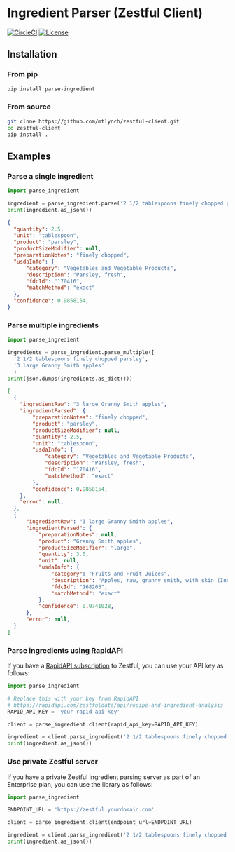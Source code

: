 # Ingredient Parser (Zestful Client)

[![CircleCI](https://circleci.com/gh/mtlynch/zestful-client.svg?style=svg)](https://circleci.com/gh/mtlynch/zestful-client) [![License](http://img.shields.io/:license-mit-blue.svg?style=flat-square)](LICENSE)

## Installation

### From pip

```bash
pip install parse-ingredient
```

### From source

```bash
git clone https://github.com/mtlynch/zestful-client.git
cd zestful-client
pip install .
```

## Examples

### Parse a single ingredient

```python
import parse_ingredient

ingredient = parse_ingredient.parse('2 1/2 tablespoons finely chopped parsley')
print(ingredient.as_json())
```

```json
{
  "quantity": 2.5,
  "unit": "tablespoon",
  "product": "parsley",
  "productSizeModifier": null,
  "preparationNotes": "finely chopped",
  "usdaInfo": {
      "category": "Vegetables and Vegetable Products",
      "description": "Parsley, fresh",
      "fdcId": "170416",
      "matchMethod": "exact"
  },
  "confidence": 0.9858154,
}
```


### Parse multiple ingredients

```python
import parse_ingredient

ingredients = parse_ingredient.parse_multiple([
  '2 1/2 tablespoons finely chopped parsley',
  '3 large Granny Smith apples'
  )
print(json.dumps(ingredients.as_dict()))
```

```json
[
  {
    "ingredientRaw": "3 large Granny Smith apples",
    "ingredientParsed": {
        "preparationNotes": "finely chopped",
        "product": "parsley",
        "productSizeModifier": null,
        "quantity": 2.5,
        "unit": "tablespoon",
        "usdaInfo": {
            "category": "Vegetables and Vegetable Products",
            "description": "Parsley, fresh",
            "fdcId": "170416",
            "matchMethod": "exact"
        },
        "confidence": 0.9858154,
    },
    "error": null,
  },
  {
      "ingredientRaw": "3 large Granny Smith apples",
      "ingredientParsed": {
          "preparationNotes": null,
          "product": "Granny Smith apples",
          "productSizeModifier": "large",
          "quantity": 3.0,
          "unit": null,
          "usdaInfo": {
              "category": "Fruits and Fruit Juices",
              "description": "Apples, raw, granny smith, with skin (Includes foods for USDA's Food Distribution Program)",
              "fdcId": "168203",
              "matchMethod": "exact"
          },
          "confidence": 0.9741028,
      },
      "error": null,
  }
]
```

### Parse ingredients using RapidAPI

If you have a [RapidAPI subscription](https://rapidapi.com/zestfuldata/api/recipe-and-ingredient-analysis) to Zestful, you can use your API key as follows:

```python
import parse_ingredient

# Replace this with your key from RapidAPI
# https://rapidapi.com/zestfuldata/api/recipe-and-ingredient-analysis
RAPID_API_KEY = 'your-rapid-api-key'

client = parse_ingredient.client(rapid_api_key=RAPID_API_KEY)

ingredient = client.parse_ingredient('2 1/2 tablespoons finely chopped parsley')
print(ingredient.as_json())
```

### Use private Zestful server

If you have a private Zestful ingredient parsing server as part of an Enterprise plan, you can use the library as follows:

```python
import parse_ingredient

ENDPOINT_URL = 'https://zestful.yourdomain.com'

client = parse_ingredient.client(endpoint_url=ENDPOINT_URL)

ingredient = client.parse_ingredient('2 1/2 tablespoons finely chopped parsley')
print(ingredient.as_json())
```
